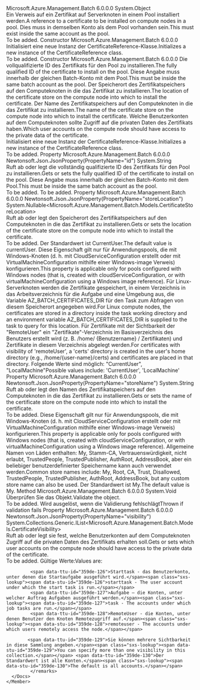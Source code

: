 <Type Name="CertificateReference" FullName="Microsoft.Azure.Management.Batch.Models.CertificateReference">
  <TypeSignature Language="C#" Value="public class CertificateReference" />
  <TypeSignature Language="ILAsm" Value=".class public auto ansi beforefieldinit CertificateReference extends System.Object" />
  <TypeSignature Language="DocId" Value="T:Microsoft.Azure.Management.Batch.Models.CertificateReference" />
  <TypeSignature Language="VB.NET" Value="Public Class CertificateReference" />
  <TypeSignature Language="F#" Value="type CertificateReference = class" />
  <AssemblyInfo>
    <AssemblyName>Microsoft.Azure.Management.Batch</AssemblyName>
    <AssemblyVersion>6.0.0.0</AssemblyVersion>
  </AssemblyInfo>
  <Base>
    <BaseTypeName>System.Object</BaseTypeName>
  </Base>
  <Interfaces />
  <Docs>
    <summary>
            <span data-ttu-id="359de-101">Ein Verweis auf ein Zertifikat auf Serverknoten in einem Pool installiert werden.</span><span class="sxs-lookup"><span data-stu-id="359de-101">A reference to a certificate to be installed on compute nodes in a pool.</span></span> <span data-ttu-id="359de-102">Dies muss in demselben Konto als dem Pool vorhanden sein.</span><span class="sxs-lookup"><span data-stu-id="359de-102">This must exist inside the same account as the pool.</span></span>
            </summary>
    <remarks>To be added.</remarks>
  </Docs>
  <Members>
    <Member MemberName=".ctor">
      <MemberSignature Language="C#" Value="public CertificateReference ();" />
      <MemberSignature Language="ILAsm" Value=".method public hidebysig specialname rtspecialname instance void .ctor() cil managed" />
      <MemberSignature Language="DocId" Value="M:Microsoft.Azure.Management.Batch.Models.CertificateReference.#ctor" />
      <MemberSignature Language="VB.NET" Value="Public Sub New ()" />
      <MemberType>Constructor</MemberType>
      <AssemblyInfo>
        <AssemblyName>Microsoft.Azure.Management.Batch</AssemblyName>
        <AssemblyVersion>6.0.0.0</AssemblyVersion>
      </AssemblyInfo>
      <Parameters />
      <Docs>
        <summary>
            <span data-ttu-id="359de-103">Initialisiert eine neue Instanz der CertificateReference-Klasse.</span><span class="sxs-lookup"><span data-stu-id="359de-103">Initializes a new instance of the CertificateReference class.</span></span>
            </summary>
        <remarks>To be added.</remarks>
      </Docs>
    </Member>
    <Member MemberName=".ctor">
      <MemberSignature Language="C#" Value="public CertificateReference (string id, Nullable&lt;Microsoft.Azure.Management.Batch.Models.CertificateStoreLocation&gt; storeLocation = null, string storeName = null, System.Collections.Generic.IList&lt;Microsoft.Azure.Management.Batch.Models.CertificateVisibility&gt; visibility = null);" />
      <MemberSignature Language="ILAsm" Value=".method public hidebysig specialname rtspecialname instance void .ctor(string id, valuetype System.Nullable`1&lt;valuetype Microsoft.Azure.Management.Batch.Models.CertificateStoreLocation&gt; storeLocation, string storeName, class System.Collections.Generic.IList`1&lt;valuetype Microsoft.Azure.Management.Batch.Models.CertificateVisibility&gt; visibility) cil managed" />
      <MemberSignature Language="DocId" Value="M:Microsoft.Azure.Management.Batch.Models.CertificateReference.#ctor(System.String,System.Nullable{Microsoft.Azure.Management.Batch.Models.CertificateStoreLocation},System.String,System.Collections.Generic.IList{Microsoft.Azure.Management.Batch.Models.CertificateVisibility})" />
      <MemberSignature Language="VB.NET" Value="Public Sub New (id As String, Optional storeLocation As Nullable(Of CertificateStoreLocation) = null, Optional storeName As String = null, Optional visibility As IList(Of CertificateVisibility) = null)" />
      <MemberSignature Language="F#" Value="new Microsoft.Azure.Management.Batch.Models.CertificateReference : string * Nullable&lt;Microsoft.Azure.Management.Batch.Models.CertificateStoreLocation&gt; * string * System.Collections.Generic.IList&lt;Microsoft.Azure.Management.Batch.Models.CertificateVisibility&gt; -&gt; Microsoft.Azure.Management.Batch.Models.CertificateReference" Usage="new Microsoft.Azure.Management.Batch.Models.CertificateReference (id, storeLocation, storeName, visibility)" />
      <MemberType>Constructor</MemberType>
      <AssemblyInfo>
        <AssemblyName>Microsoft.Azure.Management.Batch</AssemblyName>
        <AssemblyVersion>6.0.0.0</AssemblyVersion>
      </AssemblyInfo>
      <Parameters>
        <Parameter Name="id" Type="System.String" />
        <Parameter Name="storeLocation" Type="System.Nullable&lt;Microsoft.Azure.Management.Batch.Models.CertificateStoreLocation&gt;" />
        <Parameter Name="storeName" Type="System.String" />
        <Parameter Name="visibility" Type="System.Collections.Generic.IList&lt;Microsoft.Azure.Management.Batch.Models.CertificateVisibility&gt;" />
      </Parameters>
      <Docs>
        <param name="id"><span data-ttu-id="359de-104">Die vollqualifizierte ID des Zertifikats für den Pool zu installieren.</span><span class="sxs-lookup"><span data-stu-id="359de-104">The fully qualified ID of the certificate to install on the pool.</span></span> <span data-ttu-id="359de-105">Diese Angabe muss innerhalb der gleichen Batch-Konto mit dem Pool.</span><span class="sxs-lookup"><span data-stu-id="359de-105">This must be inside the same batch account as the pool.</span></span></param>
        <param name="storeLocation"><span data-ttu-id="359de-106">Der Speicherort des Zertifikatspeichers auf den Computeknoten in die das Zertifikat zu installieren.</span><span class="sxs-lookup"><span data-stu-id="359de-106">The location of the certificate store on the compute node into which to install the certificate.</span></span></param>
        <param name="storeName"><span data-ttu-id="359de-107">Der Name des Zertifikatspeichers auf den Computeknoten in die das Zertifikat zu installieren.</span><span class="sxs-lookup"><span data-stu-id="359de-107">The name of the certificate store on the compute node into which to install the certificate.</span></span></param>
        <param name="visibility"><span data-ttu-id="359de-108">Welche Benutzerkonten auf dem Computeknoten sollte Zugriff auf die privaten Daten des Zertifikats haben.</span><span class="sxs-lookup"><span data-stu-id="359de-108">Which user accounts on the compute node should have access to the private data of the certificate.</span></span></param>
        <summary>
            <span data-ttu-id="359de-109">Initialisiert eine neue Instanz der CertificateReference-Klasse.</span><span class="sxs-lookup"><span data-stu-id="359de-109">Initializes a new instance of the CertificateReference class.</span></span>
            </summary>
        <remarks>To be added.</remarks>
      </Docs>
    </Member>
    <Member MemberName="Id">
      <MemberSignature Language="C#" Value="public string Id { get; set; }" />
      <MemberSignature Language="ILAsm" Value=".property instance string Id" />
      <MemberSignature Language="DocId" Value="P:Microsoft.Azure.Management.Batch.Models.CertificateReference.Id" />
      <MemberSignature Language="VB.NET" Value="Public Property Id As String" />
      <MemberSignature Language="F#" Value="member this.Id : string with get, set" Usage="Microsoft.Azure.Management.Batch.Models.CertificateReference.Id" />
      <MemberType>Property</MemberType>
      <AssemblyInfo>
        <AssemblyName>Microsoft.Azure.Management.Batch</AssemblyName>
        <AssemblyVersion>6.0.0.0</AssemblyVersion>
      </AssemblyInfo>
      <Attributes>
        <Attribute>
          <AttributeName>Newtonsoft.Json.JsonProperty(PropertyName="id")</AttributeName>
        </Attribute>
      </Attributes>
      <ReturnValue>
        <ReturnType>System.String</ReturnType>
      </ReturnValue>
      <Docs>
        <summary>
            <span data-ttu-id="359de-110">Ruft ab oder legt die vollständig qualifizierte ID des Zertifikats für den Pool zu installieren.</span><span class="sxs-lookup"><span data-stu-id="359de-110">Gets or sets the fully qualified ID of the certificate to install on the pool.</span></span> <span data-ttu-id="359de-111">Diese Angabe muss innerhalb der gleichen Batch-Konto mit dem Pool.</span><span class="sxs-lookup"><span data-stu-id="359de-111">This must be inside the same batch account as the pool.</span></span>
            </summary>
        <value>To be added.</value>
        <remarks>To be added.</remarks>
      </Docs>
    </Member>
    <Member MemberName="StoreLocation">
      <MemberSignature Language="C#" Value="public Nullable&lt;Microsoft.Azure.Management.Batch.Models.CertificateStoreLocation&gt; StoreLocation { get; set; }" />
      <MemberSignature Language="ILAsm" Value=".property instance valuetype System.Nullable`1&lt;valuetype Microsoft.Azure.Management.Batch.Models.CertificateStoreLocation&gt; StoreLocation" />
      <MemberSignature Language="DocId" Value="P:Microsoft.Azure.Management.Batch.Models.CertificateReference.StoreLocation" />
      <MemberSignature Language="VB.NET" Value="Public Property StoreLocation As Nullable(Of CertificateStoreLocation)" />
      <MemberSignature Language="F#" Value="member this.StoreLocation : Nullable&lt;Microsoft.Azure.Management.Batch.Models.CertificateStoreLocation&gt; with get, set" Usage="Microsoft.Azure.Management.Batch.Models.CertificateReference.StoreLocation" />
      <MemberType>Property</MemberType>
      <AssemblyInfo>
        <AssemblyName>Microsoft.Azure.Management.Batch</AssemblyName>
        <AssemblyVersion>6.0.0.0</AssemblyVersion>
      </AssemblyInfo>
      <Attributes>
        <Attribute>
          <AttributeName>Newtonsoft.Json.JsonProperty(PropertyName="storeLocation")</AttributeName>
        </Attribute>
      </Attributes>
      <ReturnValue>
        <ReturnType>System.Nullable&lt;Microsoft.Azure.Management.Batch.Models.CertificateStoreLocation&gt;</ReturnType>
      </ReturnValue>
      <Docs>
        <summary>
            <span data-ttu-id="359de-112">Ruft ab oder legt den Speicherort des Zertifikatspeichers auf den Computeknoten in die das Zertifikat zu installieren.</span><span class="sxs-lookup"><span data-stu-id="359de-112">Gets or sets the location of the certificate store on the compute node into which to install the certificate.</span></span>
            </summary>
        <value>To be added.</value>
        <remarks>
            <span data-ttu-id="359de-113">Der Standardwert ist CurrentUser.</span><span class="sxs-lookup"><span data-stu-id="359de-113">The default value is currentUser.</span></span> <span data-ttu-id="359de-114">Diese Eigenschaft gilt nur für Anwendungspools, die mit Windows-Knoten (d. h. mit CloudServiceConfiguration erstellt oder mit VirtualMachineConfiguration mithilfe einer Windows-image Verweis) konfigurieren.</span><span class="sxs-lookup"><span data-stu-id="359de-114">This property is applicable only for pools configured with Windows nodes (that is, created with cloudServiceConfiguration, or with virtualMachineConfiguration using a Windows image reference).</span></span> <span data-ttu-id="359de-115">Für Linux-Serverknoten werden die Zertifikate gespeichert, in einem Verzeichnis in das Arbeitsverzeichnis für die Aufgabe und eine Umgebung aus, die Variable AZ_BATCH_CERTIFICATES_DIR für den Task zum Abfragen von diesem Speicherort angegeben wird.</span><span class="sxs-lookup"><span data-stu-id="359de-115">For Linux compute nodes, the certificates are stored in a directory inside the task working directory and an environment variable AZ_BATCH_CERTIFICATES_DIR is supplied to the task to query for this location.</span></span> <span data-ttu-id="359de-116">Für Zertifikate mit der Sichtbarkeit der "RemoteUser" ein "Zertifikate"-Verzeichnis im Basisverzeichnis des Benutzers erstellt wird (z. B. /home/ {Benutzername} / Zertifikaten) und Zertifikate in diesem Verzeichnis abgelegt werden.</span><span class="sxs-lookup"><span data-stu-id="359de-116">For certificates with visibility of 'remoteUser', a 'certs' directory is created in the user's home directory (e.g., /home/{user-name}/certs) and certificates are placed in that directory.</span></span> <span data-ttu-id="359de-117">Folgende Werte sind möglich: "CurrentUser", "LocalMachine"</span><span class="sxs-lookup"><span data-stu-id="359de-117">Possible values include: 'CurrentUser', 'LocalMachine'</span></span>
            </remarks>
      </Docs>
    </Member>
    <Member MemberName="StoreName">
      <MemberSignature Language="C#" Value="public string StoreName { get; set; }" />
      <MemberSignature Language="ILAsm" Value=".property instance string StoreName" />
      <MemberSignature Language="DocId" Value="P:Microsoft.Azure.Management.Batch.Models.CertificateReference.StoreName" />
      <MemberSignature Language="VB.NET" Value="Public Property StoreName As String" />
      <MemberSignature Language="F#" Value="member this.StoreName : string with get, set" Usage="Microsoft.Azure.Management.Batch.Models.CertificateReference.StoreName" />
      <MemberType>Property</MemberType>
      <AssemblyInfo>
        <AssemblyName>Microsoft.Azure.Management.Batch</AssemblyName>
        <AssemblyVersion>6.0.0.0</AssemblyVersion>
      </AssemblyInfo>
      <Attributes>
        <Attribute>
          <AttributeName>Newtonsoft.Json.JsonProperty(PropertyName="storeName")</AttributeName>
        </Attribute>
      </Attributes>
      <ReturnValue>
        <ReturnType>System.String</ReturnType>
      </ReturnValue>
      <Docs>
        <summary>
            <span data-ttu-id="359de-118">Ruft ab oder legt den Namen des Zertifikatspeichers auf den Computeknoten in die das Zertifikat zu installieren.</span><span class="sxs-lookup"><span data-stu-id="359de-118">Gets or sets the name of the certificate store on the compute node into which to install the certificate.</span></span>
            </summary>
        <value>To be added.</value>
        <remarks>
            <span data-ttu-id="359de-119">Diese Eigenschaft gilt nur für Anwendungspools, die mit Windows-Knoten (d. h. mit CloudServiceConfiguration erstellt oder mit VirtualMachineConfiguration mithilfe einer Windows-image Verweis) konfigurieren.</span><span class="sxs-lookup"><span data-stu-id="359de-119">This property is applicable only for pools configured with Windows nodes (that is, created with cloudServiceConfiguration, or with virtualMachineConfiguration using a Windows image reference).</span></span>
            <span data-ttu-id="359de-120">Allgemeine Namen von Läden enthalten: My, Stamm-CA, Vertrauenswürdigkeit, nicht erlaubt, TrustedPeople, TrustedPublisher, AuthRoot, AddressBook, aber ein beliebiger benutzerdefinierter Speichername kann auch verwendet werden.</span><span class="sxs-lookup"><span data-stu-id="359de-120">Common store names include: My, Root, CA, Trust, Disallowed, TrustedPeople, TrustedPublisher, AuthRoot, AddressBook, but any custom store name can also be used.</span></span> <span data-ttu-id="359de-121">Der Standardwert ist My.</span><span class="sxs-lookup"><span data-stu-id="359de-121">The default value is My.</span></span>
            </remarks>
      </Docs>
    </Member>
    <Member MemberName="Validate">
      <MemberSignature Language="C#" Value="public virtual void Validate ();" />
      <MemberSignature Language="ILAsm" Value=".method public hidebysig newslot virtual instance void Validate() cil managed" />
      <MemberSignature Language="DocId" Value="M:Microsoft.Azure.Management.Batch.Models.CertificateReference.Validate" />
      <MemberSignature Language="VB.NET" Value="Public Overridable Sub Validate ()" />
      <MemberSignature Language="F#" Value="abstract member Validate : unit -&gt; unit&#xA;override this.Validate : unit -&gt; unit" Usage="certificateReference.Validate " />
      <MemberType>Method</MemberType>
      <AssemblyInfo>
        <AssemblyName>Microsoft.Azure.Management.Batch</AssemblyName>
        <AssemblyVersion>6.0.0.0</AssemblyVersion>
      </AssemblyInfo>
      <ReturnValue>
        <ReturnType>System.Void</ReturnType>
      </ReturnValue>
      <Parameters />
      <Docs>
        <summary>
            <span data-ttu-id="359de-122">Überprüfen Sie das Objekt.</span><span class="sxs-lookup"><span data-stu-id="359de-122">Validate the object.</span></span>
            </summary>
        <remarks>To be added.</remarks>
        <exception cref="T:Microsoft.Rest.ValidationException">
            <span data-ttu-id="359de-123">Wird ausgelöst, wenn die Validierung fehlschlägt</span><span class="sxs-lookup"><span data-stu-id="359de-123">Thrown if validation fails</span></span>
            </exception>
      </Docs>
    </Member>
    <Member MemberName="Visibility">
      <MemberSignature Language="C#" Value="public System.Collections.Generic.IList&lt;Microsoft.Azure.Management.Batch.Models.CertificateVisibility&gt; Visibility { get; set; }" />
      <MemberSignature Language="ILAsm" Value=".property instance class System.Collections.Generic.IList`1&lt;valuetype Microsoft.Azure.Management.Batch.Models.CertificateVisibility&gt; Visibility" />
      <MemberSignature Language="DocId" Value="P:Microsoft.Azure.Management.Batch.Models.CertificateReference.Visibility" />
      <MemberSignature Language="VB.NET" Value="Public Property Visibility As IList(Of CertificateVisibility)" />
      <MemberSignature Language="F#" Value="member this.Visibility : System.Collections.Generic.IList&lt;Microsoft.Azure.Management.Batch.Models.CertificateVisibility&gt; with get, set" Usage="Microsoft.Azure.Management.Batch.Models.CertificateReference.Visibility" />
      <MemberType>Property</MemberType>
      <AssemblyInfo>
        <AssemblyName>Microsoft.Azure.Management.Batch</AssemblyName>
        <AssemblyVersion>6.0.0.0</AssemblyVersion>
      </AssemblyInfo>
      <Attributes>
        <Attribute>
          <AttributeName>Newtonsoft.Json.JsonProperty(PropertyName="visibility")</AttributeName>
        </Attribute>
      </Attributes>
      <ReturnValue>
        <ReturnType>System.Collections.Generic.IList&lt;Microsoft.Azure.Management.Batch.Models.CertificateVisibility&gt;</ReturnType>
      </ReturnValue>
      <Docs>
        <summary>
             <span data-ttu-id="359de-124">Ruft ab oder legt sie fest, welche Benutzerkonten auf dem Computeknoten Zugriff auf die privaten Daten des Zertifikats erhalten soll.</span><span class="sxs-lookup"><span data-stu-id="359de-124">Gets or sets which user accounts on the compute node should have access to the private data of the certificate.</span></span>
             </summary>
        <value>To be added.</value>
        <remarks>
             <span data-ttu-id="359de-125">Gültige Werte:</span><span class="sxs-lookup"><span data-stu-id="359de-125">Values are:</span></span>
            
             <span data-ttu-id="359de-126">Starttask - das Benutzerkonto, unter denen die Startaufgabe ausgeführt wird.</span><span class="sxs-lookup"><span data-stu-id="359de-126">starttask - The user account under which the start task is run.</span></span>
             <span data-ttu-id="359de-127">Aufgabe – die Konten, unter welcher Auftrag Aufgaben ausgeführt werden.</span><span class="sxs-lookup"><span data-stu-id="359de-127">task - The accounts under which job tasks are run.</span></span>
             <span data-ttu-id="359de-128">RemoteUser - die Konten, unter denen Benutzer den Knoten Remotezugriff auf.</span><span class="sxs-lookup"><span data-stu-id="359de-128">remoteuser - The accounts under which users remotely access the node.</span></span>
             
            <span data-ttu-id="359de-129">Sie können mehrere Sichtbarkeit in diese Sammlung angeben.</span><span class="sxs-lookup"><span data-stu-id="359de-129">You can specify more than one visibility in this collection.</span></span> <span data-ttu-id="359de-130">Der Standardwert ist alle Konten.</span><span class="sxs-lookup"><span data-stu-id="359de-130">The default is all accounts.</span></span>
             </remarks>
      </Docs>
    </Member>
  </Members>
</Type>